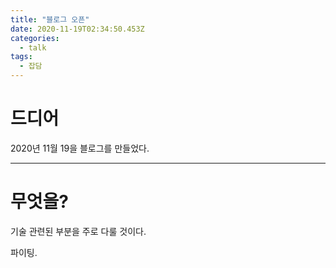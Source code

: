 ```yaml
---
title: "블로그 오픈"
date: 2020-11-19T02:34:50.453Z
categories: 
  - talk
tags:
  - 잡담
---
```


# 드디어
2020년 11월 19을 블로그를 만들었다.

****

# 무엇을?
기술 관련된 부분을 주로 다룰 것이다.

파이팅.